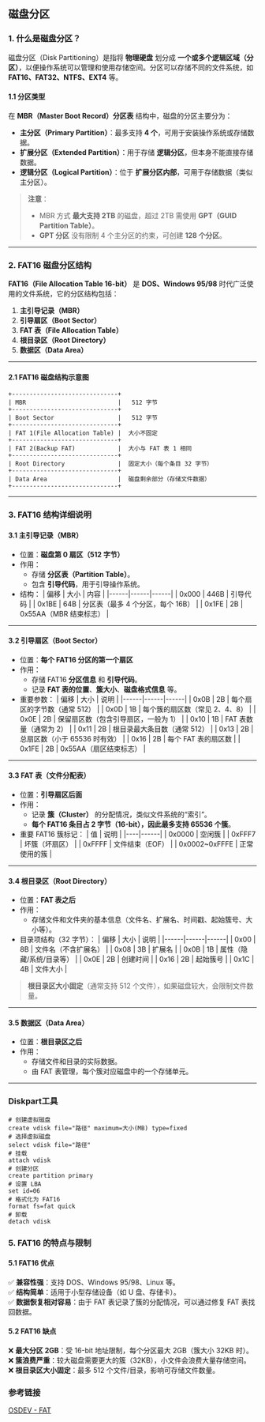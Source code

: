 ## 磁盘分区

### **1. 什么是磁盘分区？**
磁盘分区（Disk Partitioning）是指将 **物理硬盘** 划分成 **一个或多个逻辑区域（分区）**，以便操作系统可以管理和使用存储空间。分区可以存储不同的文件系统，如 **FAT16、FAT32、NTFS、EXT4** 等。

#### **1.1 分区类型**
在 **MBR（Master Boot Record）分区表** 结构中，磁盘的分区主要分为：
- **主分区（Primary Partition）**：最多支持 **4 个**，可用于安装操作系统或存储数据。
- **扩展分区（Extended Partition）**：用于存储 **逻辑分区**，但本身不能直接存储数据。
- **逻辑分区（Logical Partition）**：位于 **扩展分区内部**，可用于存储数据（类似主分区）。

> **注意**：  
> - MBR 方式 **最大支持 2TB** 的磁盘，超过 2TB 需使用 **GPT（GUID Partition Table）**。  
> - **GPT 分区** 没有限制 4 个主分区的约束，可创建 **128 个分区**。

---

### **2. FAT16 磁盘分区结构**
**FAT16（File Allocation Table 16-bit）** 是 **DOS、Windows 95/98** 时代广泛使用的文件系统，它的分区结构包括：
1. **主引导记录（MBR）**
2. **引导扇区（Boot Sector）**
3. **FAT 表（File Allocation Table）**
4. **根目录区（Root Directory）**
5. **数据区（Data Area）**

---

#### **2.1 FAT16 磁盘结构示意图**
```plaintext
+------------------------------+
| MBR                          |   512 字节
+------------------------------+
| Boot Sector                  |   512 字节
+------------------------------+
| FAT 1(File Allocation Table) |  大小不固定
+------------------------------+
| FAT 2(Backup FAT)            |  大小与 FAT 表 1 相同
+------------------------------+
| Root Directory               |  固定大小（每个条目 32 字节）
+------------------------------+
| Data Area                    |  磁盘剩余部分（存储文件数据）
+------------------------------+
```

---

### **3. FAT16 结构详细说明**
#### **3.1 主引导记录（MBR）**
- 位置：**磁盘第 0 扇区（512 字节）**
- 作用：
  - 存储 **分区表（Partition Table）**。
  - 包含 **引导代码**，用于引导操作系统。
- 结构：
  | 偏移 | 大小 | 内容 |
  |------|------|------|
  | 0x000 | 446B | 引导代码 |
  | 0x1BE | 64B  | 分区表（最多 4 个分区，每个 16B） |
  | 0x1FE | 2B   | 0x55AA（MBR 结束标志） |

---

#### **3.2 引导扇区（Boot Sector）**
- 位置：**每个 FAT16 分区的第一个扇区**
- 作用：
  - 存储 FAT16 **分区信息** 和 **引导代码**。
  - 记录 **FAT 表的位置**、**簇大小**、**磁盘格式信息** 等。
- 重要参数：
  | 偏移 | 大小 | 说明 |
  |------|------|------|
  | 0x0B | 2B   | 每个扇区的字节数（通常 512） |
  | 0x0D | 1B   | 每个簇的扇区数（常见 2、4、8） |
  | 0x0E | 2B   | 保留扇区数（包含引导扇区，一般为 1） |
  | 0x10 | 1B   | FAT 表数量（通常为 2） |
  | 0x11 | 2B   | 根目录最大条目数（通常 512） |
  | 0x13 | 2B   | 总扇区数（小于 65536 时有效） |
  | 0x16 | 2B   | 每个 FAT 表的扇区数 |
  | 0x1FE | 2B  | 0x55AA（扇区结束标志） |

---

#### **3.3 FAT 表（文件分配表）**
- 位置：**引导扇区后面**
- 作用：
  - 记录 **簇（Cluster）** 的分配情况，类似文件系统的“索引”。
  - **每个 FAT16 条目占 2 字节（16-bit），因此最多支持 65536 个簇**。
- 重要 FAT16 簇标记：
  | 值 | 说明 |
  |----|------|
  | 0x0000 | 空闲簇 |
  | 0xFFF7 | 坏簇（坏扇区） |
  | 0xFFFF | 文件结束（EOF） |
  | 0x0002~0xFFFE | 正常使用的簇 |

---

#### **3.4 根目录区（Root Directory）**
- 位置：**FAT 表之后**
- 作用：
  - 存储文件和文件夹的基本信息（文件名、扩展名、时间戳、起始簇号、大小等）。
- 目录项结构（32 字节）：
  | 偏移 | 大小 | 说明 |
  |------|------|------|
  | 0x00 | 8B   | 文件名（不含扩展名） |
  | 0x08 | 3B   | 扩展名 |
  | 0x0B | 1B   | 属性（隐藏/系统/目录等） |
  | 0x0E | 2B   | 创建时间 |
  | 0x16 | 2B   | 起始簇号 |
  | 0x1C | 4B   | 文件大小 |

> **根目录区大小固定**（通常支持 512 个文件），如果磁盘较大，会限制文件数量。

---

#### **3.5 数据区（Data Area）**
- 位置：**根目录区之后**
- 作用：
  - 存储文件和目录的实际数据。
  - 由 FAT 表管理，每个簇对应磁盘中的一个存储单元。

---

### Diskpart工具

```shell
# 创建虚拟磁盘
create vdisk file="路径" maximum=大小(MB) type=fixed
# 选择虚拟磁盘
select vdisk file="路径"
# 挂载
attach vdisk
# 创建分区
create partition primary
# 设置 LBA
set id=06
# 格式化为 FAT16
format fs=fat quick
# 卸载
detach vdisk
```

### **5. FAT16 的特点与限制**
#### **5.1 FAT16 优点**
✅ **兼容性强**：支持 DOS、Windows 95/98、Linux 等。  
✅ **结构简单**：适用于小型存储设备（如 U 盘、存储卡）。  
✅ **数据恢复相对容易**：由于 FAT 表记录了簇的分配情况，可以通过修复 FAT 表找回数据。  

#### **5.2 FAT16 缺点**
❌ **最大分区 2GB**：受 16-bit 地址限制，每个分区最大 2GB（簇大小 32KB 时）。  
❌ **簇浪费严重**：较大磁盘需要更大的簇（32KB），小文件会浪费大量存储空间。  
❌ **根目录区大小固定**：最多 512 个文件/目录，影响可存储文件数量。  

### 参考链接

[OSDEV - FAT](https://wiki.osdev.org/FAT)